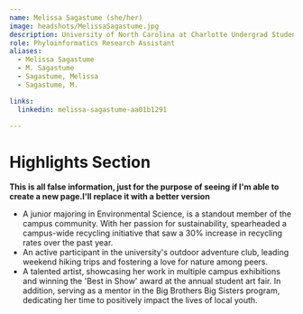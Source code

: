 ```yaml
---
name: Melissa Sagastume (she/her)
image: headshots/MelissaSagastume.jpg
description: University of North Carolina at Charlotte Undergrad Student 
role: Phyloinformatics Research Assistant 
aliases: 
  - Melissa Sagastume
  - M. Sagastume
  - Sagastume, Melissa
  - Sagastume, M.

links: 
  linkedin: melissa-sagastume-aa01b1291

---
```


# Highlights Section #

**This is all false information, just for the purpose of seeing if I'm able to create a new page.I'll replace it with a better version**

- A junior majoring in Environmental Science, is a standout member of the campus community. With her passion for sustainability, spearheaded a campus-wide recycling initiative that saw a 30% increase in recycling rates over the past year.
- An active participant in the university's outdoor adventure club, leading weekend hiking trips and fostering a love for nature among peers.
- A talented artist, showcasing her work in multiple campus exhibitions and winning the 'Best in Show' award at the annual student art fair. In addition, serving as a mentor in the Big Brothers Big Sisters program, dedicating her time to positively impact the lives of local youth.



